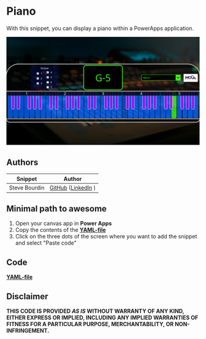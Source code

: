 # Piano

With this snippet, you can display a piano within a PowerApps application.


![piano](./assets/piano.png)


## Authors

Snippet|Author
--------|---------
Steve Bourdin | [GitHub](https://github.com/SteveBourdin) ([LinkedIn](https://www.linkedin.com/in/steve-bourdin-ab998762/) )

## Minimal path to awesome

1. Open your canvas app in **Power Apps**
2. Copy the contents of the **[YAML-file](./source/multiple-popin.yaml)** 
3. Click on the three dots of the screen where you want to add the snippet and select "Paste code"



## Code
 **[YAML-file](./source/piano.yaml)** 


## Disclaimer

**THIS CODE IS PROVIDED *AS IS* WITHOUT WARRANTY OF ANY KIND, EITHER EXPRESS OR IMPLIED, INCLUDING ANY IMPLIED WARRANTIES OF FITNESS FOR A PARTICULAR PURPOSE, MERCHANTABILITY, OR NON-INFRINGEMENT.**

<!---
Replace X with the directory name of your snippet and uncomment this comment.

<img src="https://m365-visitor-stats.azurewebsites.net/powerplatform-snippets/power-apps/X" aria-hidden="true" />
--->

